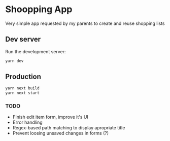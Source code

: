 # Shoopping App

Very simple app requested by my parents to create and reuse shopping lists

## Dev server

Run the development server:

```bash
yarn dev
```

## Production
```bash
yarn next build
yarn next start
```


### TODO
* Finish edit item form, improve it's UI
* Error handling
* Regex-based path matching to display apropriate title 
* Prevent loosing unsaved changes in forms (?)